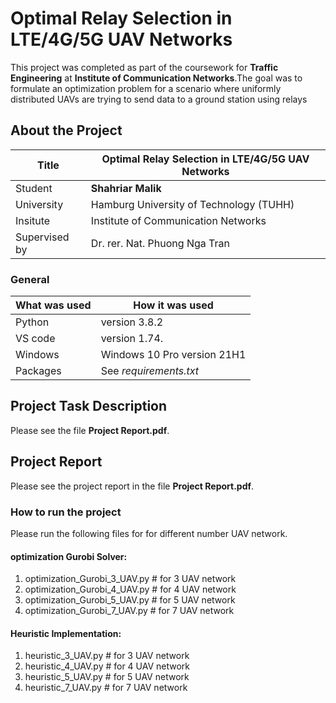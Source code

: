 # Optimal Relay Selection in LTE/4G/5G UAV Networks

 This project was completed as part of the coursework for **Traffic Engineering** at **Institute of Communication Networks**.The goal was to formulate an optimization problem for a scenario where uniformly distributed UAVs are trying to send data to a ground station using relays

## About the  Project

| Title         | Optimal Relay Selection in LTE/4G/5G UAV Networks |
| ------------- | ---------------------------------------------------------- |
| Student       | **Shahriar Malik**                                         |
| University    | Hamburg University of Technology (TUHH)                    |
| Insitute      | Institute of Communication Networks                        |
| Supervised by | Dr. rer. Nat. Phuong Nga Tran                              |


### General

| What was used | How it was used             |
| ------------- | --------------------------- |
| Python        | version 3.8.2               |
| VS code       | version 1.74.               |
| Windows       | Windows 10 Pro version 21H1 |
| Packages      | See _requirements.txt_      |

## Project Task Description
Please see the file **Project Report.pdf**.

## Project Report
Please see the project report in the file **Project Report.pdf**.


### How to run the project
Please run the following files for for different number UAV network.

#### optimization Gurobi Solver: 
1. optimization_Gurobi_3_UAV.py # for 3 UAV network
2. optimization_Gurobi_4_UAV.py # for 4 UAV network
3. optimization_Gurobi_5_UAV.py # for 5 UAV network
4. optimization_Gurobi_7_UAV.py # for 7 UAV network

#### Heuristic Implementation:
1. heuristic_3_UAV.py # for 3 UAV network
2. heuristic_4_UAV.py # for 4 UAV network
3. heuristic_5_UAV.py # for 5 UAV network
4. heuristic_7_UAV.py # for 7 UAV network

